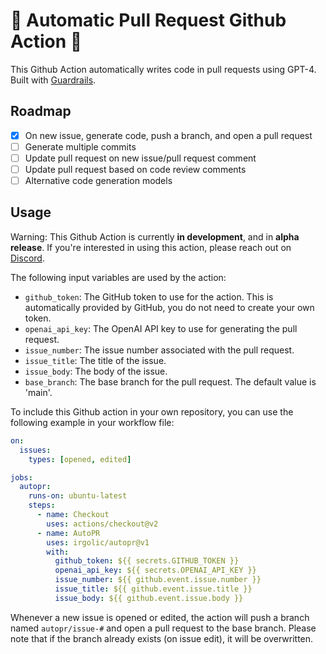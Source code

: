 # 🚀 Automatic Pull Request Github Action 🤖

This Github Action automatically writes code in pull requests using GPT-4.
Built with [Guardrails](https://github.com/ShreyaR/guardrails).

## Roadmap

- [X] On new issue, generate code, push a branch, and open a pull request
- [ ] Generate multiple commits
- [ ] Update pull request on new issue/pull request comment
- [ ] Update pull request based on code review comments
- [ ] Alternative code generation models

## Usage

Warning: This Github Action is currently **in development**, and in **alpha release**.
If you're interested in using this action, please reach out on [Discord](https://discord.gg/vz7p9TfHsh).

The following input variables are used by the action:

- `github_token`: The GitHub token to use for the action. This is automatically provided by GitHub, you do not need to create your own token.
- `openai_api_key`: The OpenAI API key to use for generating the pull request.
- `issue_number`: The issue number associated with the pull request.
- `issue_title`: The title of the issue.
- `issue_body`: The body of the issue.
- `base_branch`: The base branch for the pull request. The default value is 'main'.

To include this Github action in your own repository, you can use the following example in your workflow file:

```yaml
on:
  issues:
    types: [opened, edited]

jobs:
  autopr:
    runs-on: ubuntu-latest
    steps:
      - name: Checkout
        uses: actions/checkout@v2
      - name: AutoPR
        uses: irgolic/autopr@v1
        with:
          github_token: ${{ secrets.GITHUB_TOKEN }}
          openai_api_key: ${{ secrets.OPENAI_API_KEY }}
          issue_number: ${{ github.event.issue.number }}
          issue_title: ${{ github.event.issue.title }}
          issue_body: ${{ github.event.issue.body }}
```

Whenever a new issue is opened or edited, the action will push a branch named `autopr/issue-#` and open a pull request to the base branch.
Please note that if the branch already exists (on issue edit), it will be overwritten.